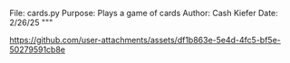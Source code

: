 File: cards.py
Purpose: Plays a game of cards
Author: Cash Kiefer
Date: 2/26/25
"""



https://github.com/user-attachments/assets/df1b863e-5e4d-4fc5-bf5e-50279591cb8e

